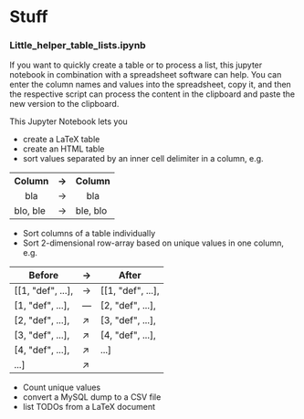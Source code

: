 # Stuff

### Little_helper_table_lists.ipynb

If you want to quickly create a table or to process a list, this jupyter notebook in combination with a spreadsheet software can help. 
You can enter the column names and values into the spreadsheet, copy it, and then the respective script can process the content in the clipboard and paste the new version to the clipboard.

This Jupyter Notebook lets you
* create a LaTeX table
* create an HTML table
* sort values separated by an inner cell delimiter in a column, e.g.

<center>
	<table>
	    <th>Column</th><th><div align=center>&rarr;</div></th><th>Column</th>
	    <tr><td><div align=center>bla</div></td><td><div align=center>&rarr;</div></td><td><div align=center>bla</div></td></tr>
	    <tr><td>blo, ble</td><td><div align=center>&rarr;</div></td><td>ble, blo</td></tr>
	</table>
</center>

* Sort columns of a table individually
* Sort 2-dimensional row-array based on unique values in one column, e.g.

<center>
	<table>
	    <thead>
	        <th>Before</th>
	        <th>&rarr;</th>
	        <th>After</th>
	    </thead>
	    <tbody>
	        <tr>
	            <td>[[1, "def", ...],</td>
	            <td>&rarr;</td>
	            <td>[[1, "def", ...],</td>
	        </tr>
	        <tr>
	            <td>[1, "def", ...],</td>
	            <td>&mdash;</td>
	            <td>[2, "def", ...],</td>
	        </tr>
	        <tr>
	            <td>[2, "def", ...],</td>
	            <td>&#8599;</td>
	            <td>[3, "def", ...],</td>
	        </tr>
	        <tr>
	            <td>[3, "def", ...],</td>
	            <td>&#8599;</td>
	            <td>[4, "def", ...],</td>
	        </tr>
	        <tr>
	            <td>[4, "def", ...],</td>
	            <td>&#8599;</td>
	            <td>...]</td>
	        </tr>
	        <tr>
	            <td>...]</td>
	            <td>&#8599;</td>
	            <td></td>
	        </tr>
	    </tbody>
	</table>
</center>

* Count unique values
* convert a MySQL dump to a CSV file
* list TODOs from a LaTeX document

